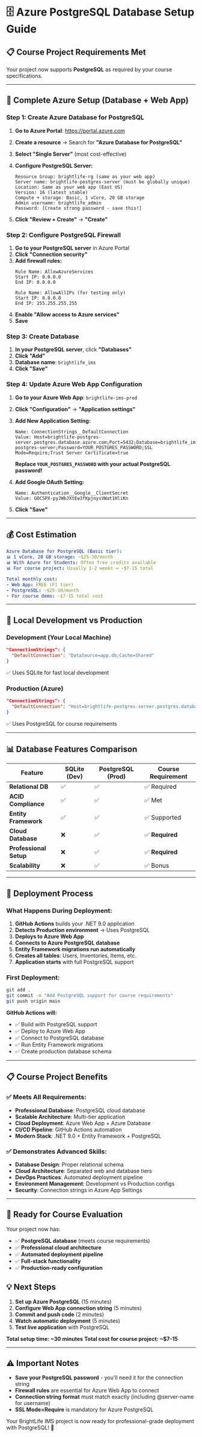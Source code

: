 # 🗄️ Azure PostgreSQL Database Setup Guide

## 📋 **Course Project Requirements Met**
Your project now supports **PostgreSQL** as required by your course specifications.

---

## 🚀 **Complete Azure Setup (Database + Web App)**

### **Step 1: Create Azure Database for PostgreSQL**

1. **Go to Azure Portal**: https://portal.azure.com
2. **Create a resource** → Search for **"Azure Database for PostgreSQL"**
3. **Select "Single Server"** (most cost-effective)
4. **Configure PostgreSQL Server:**
   ```
   Resource Group: brightlife-rg (same as your web app)
   Server name: brightlife-postgres-server (must be globally unique)
   Location: Same as your web app (East US)
   Version: 16 (latest stable)
   Compute + storage: Basic, 1 vCore, 20 GB storage
   Admin username: brightlife_admin
   Password: [Create strong password - save this!]
   ```

5. **Click "Review + Create"** → **"Create"**

### **Step 2: Configure PostgreSQL Firewall**

1. **Go to your PostgreSQL server** in Azure Portal
2. **Click "Connection security"**
3. **Add firewall rules:**
   ```
   Rule Name: AllowAzureServices
   Start IP: 0.0.0.0
   End IP: 0.0.0.0
   
   Rule Name: AllowAllIPs (for testing only)
   Start IP: 0.0.0.0  
   End IP: 255.255.255.255
   ```
4. **Enable "Allow access to Azure services"**
5. **Save**

### **Step 3: Create Database**

1. **In your PostgreSQL server**, click **"Databases"**
2. **Click "Add"**
3. **Database name**: `brightlife_ims`
4. **Click "Save"**

### **Step 4: Update Azure Web App Configuration**

1. **Go to your Azure Web App**: `brightlife-ims-prod`
2. **Click "Configuration"** → **"Application settings"**
3. **Add New Application Setting:**
   ```
   Name: ConnectionStrings__DefaultConnection
   Value: Host=brightlife-postgres-server.postgres.database.azure.com;Port=5432;Database=brightlife_ims;Username=brightlife_admin@brightlife-postgres-server;Password=YOUR_POSTGRES_PASSWORD;SSL Mode=Require;Trust Server Certificate=true
   ```
   
   **Replace `YOUR_POSTGRES_PASSWORD` with your actual PostgreSQL password!**

4. **Add Google OAuth Setting:**
   ```
   Name: Authentication__Google__ClientSecret
   Value: 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
   ```

5. **Click "Save"**

---

## 💰 **Cost Estimation**

```yaml
Azure Database for PostgreSQL (Basic tier):
📊 1 vCore, 20 GB storage: ~$25-30/month
📊 With Azure for Students: Often free credits available
📊 For course project: Usually 1-2 weeks = ~$7-15 total

Total monthly cost:
- Web App: FREE (F1 tier)
- PostgreSQL: ~$25-30/month
- For course demo: ~$7-15 total cost
```

---

## 🔧 **Local Development vs Production**

### **Development (Your Local Machine)**
```json
"ConnectionStrings": {
  "DefaultConnection": "DataSource=app.db;Cache=Shared"
}
```
✅ Uses SQLite for fast local development

### **Production (Azure)**  
```json
"ConnectionStrings": {
  "DefaultConnection": "Host=brightlife-postgres-server.postgres.database.azure.com;..."
}
```
✅ Uses PostgreSQL for course requirements

---

## 📊 **Database Features Comparison**

| Feature | SQLite (Dev) | PostgreSQL (Prod) | Course Requirement |
|---------|--------------|-------------------|-------------------|
| **Relational DB** | ✅ | ✅ | ✅ Required |
| **ACID Compliance** | ✅ | ✅ | ✅ Met |
| **Entity Framework** | ✅ | ✅ | ✅ Supported |
| **Cloud Database** | ❌ | ✅ | ✅ **Required** |
| **Professional Setup** | ❌ | ✅ | ✅ **Required** |
| **Scalability** | ❌ | ✅ | ✅ Bonus |

---

## 🚀 **Deployment Process**

### **What Happens During Deployment:**

1. **GitHub Actions** builds your .NET 9.0 application
2. **Detects Production environment** → Uses PostgreSQL 
3. **Deploys to Azure Web App**
4. **Connects to Azure PostgreSQL database**
5. **Entity Framework migrations run automatically**
6. **Creates all tables**: Users, Inventories, Items, etc.
7. **Application starts** with full PostgreSQL support

### **First Deployment:**
```bash
git add .
git commit -m "Add PostgreSQL support for course requirements"
git push origin main
```

**GitHub Actions will:**
- ✅ Build with PostgreSQL support
- ✅ Deploy to Azure Web App  
- ✅ Connect to PostgreSQL database
- ✅ Run Entity Framework migrations
- ✅ Create production database schema

---

## 📋 **Course Project Benefits**

### **✅ Meets All Requirements:**
- **Professional Database**: PostgreSQL cloud database
- **Scalable Architecture**: Multi-tier application
- **Cloud Deployment**: Azure Web App + Azure Database
- **CI/CD Pipeline**: GitHub Actions automation
- **Modern Stack**: .NET 9.0 + Entity Framework + PostgreSQL

### **✅ Demonstrates Advanced Skills:**
- **Database Design**: Proper relational schema
- **Cloud Architecture**: Separated web and database tiers
- **DevOps Practices**: Automated deployment pipeline
- **Environment Management**: Development vs Production configs
- **Security**: Connection strings in Azure App Settings

---

## 🎯 **Ready for Course Evaluation**

Your project now has:
- ✅ **PostgreSQL database** (meets course requirements)
- ✅ **Professional cloud architecture**
- ✅ **Automated deployment pipeline**
- ✅ **Full-stack functionality**
- ✅ **Production-ready configuration**

## 💡 **Next Steps**

1. **Set up Azure PostgreSQL** (15 minutes)
2. **Configure Web App connection string** (5 minutes)
3. **Commit and push code** (2 minutes)
4. **Watch automatic deployment** (5 minutes)
5. **Test live application** with PostgreSQL

**Total setup time: ~30 minutes**
**Total cost for course project: ~$7-15**

---

## ⚠️ **Important Notes**

- **Save your PostgreSQL password** - you'll need it for the connection string
- **Firewall rules** are essential for Azure Web App to connect
- **Connection string format** must match exactly (including @server-name for username)
- **SSL Mode=Require** is mandatory for Azure PostgreSQL

Your BrightLife IMS project is now ready for professional-grade deployment with PostgreSQL! 🚀
